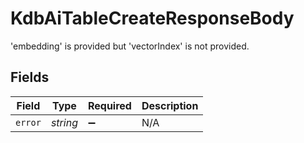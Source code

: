 # KdbAiTableCreateResponseBody

\'embedding\' is provided but \'vectorIndex\' is not provided.


## Fields

| Field              | Type               | Required           | Description        |
| ------------------ | ------------------ | ------------------ | ------------------ |
| `error`            | *string*           | :heavy_minus_sign: | N/A                |